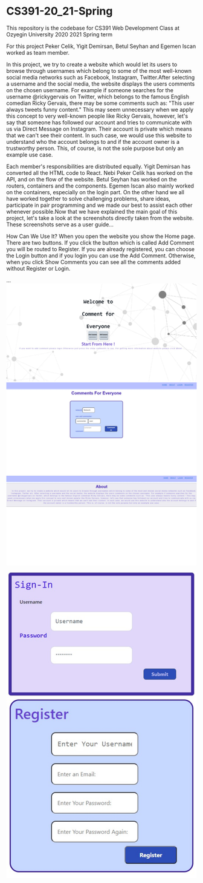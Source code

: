 # CS391-20_21-Spring
This repository is the codebase for CS391 Web Development Class at Ozyegin University 2020 2021 Spring term

For this project Peker Celik, Yigit Demirsan, Betul Seyhan and Egemen Iscan worked as team member. 

In this project, we try to create a website which would let its users to browse through usernames which belong to some of the most well-known social media networks such as Facebook, Instagram, Twitter.After selecting a username and the social media, the website displays the users comments on the chosen username. For example if someone searches for the username @rickygervais on Twitter, which belongs to the famous English comedian Ricky Gervais, there may be some comments such as: "This user always tweets funny content." This may seem unnecessary when we apply this concept to very well-known people like Ricky Gervais, however, let's say that someone has followed our account and tries to communicate with us via Direct Message on Instagram. Their account is private which means that we can't see their content. In such case, we would use this website to understand who the account belongs to and if the account owner is a trustworthy person. This, of course, is not the sole purpose but only an example use case.

Each member's responsibilities are distributed equally. Yigit Demirsan has converted all the HTML code to React. Nebi Peker Celik has worked on the API, and on the flow of the website. Betul Seyhan has worked on the routers, containers and the components. Egemen Iscan also mainly worked on the containers, especially on the login part. On the other hand we all have worked together to solve challenging problems, share ideas, participate in pair programming and we made our best to assist each other whenever possible.Now that we have explained the main goal of this project, let's take a look at the screenshots directly taken from the website. These screenshots serve as a user guide...

How Can We Use It?
When you open the website you show the Home page. There are two buttons. If you click the button which is called Add Comment you will be routed to Register. If you are already registered, you can choose the Login button and if you login you can use the Add Comment. Otherwise, when you click Show Comments you can see all the comments added without Register or Login.

...
<br>
![Alt text](./assets/one.jpg)
![Alt text](./assets/two.jpg)
![Alt text](./assets/three.jpg)

![Alt text](./assets/four.jpg)
![Alt text](./assets/five.jpg)
